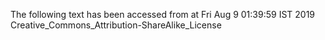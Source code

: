 The following text has been accessed from at Fri Aug 9 01:39:59 IST 2019
Creative_Commons_Attribution-ShareAlike_License
